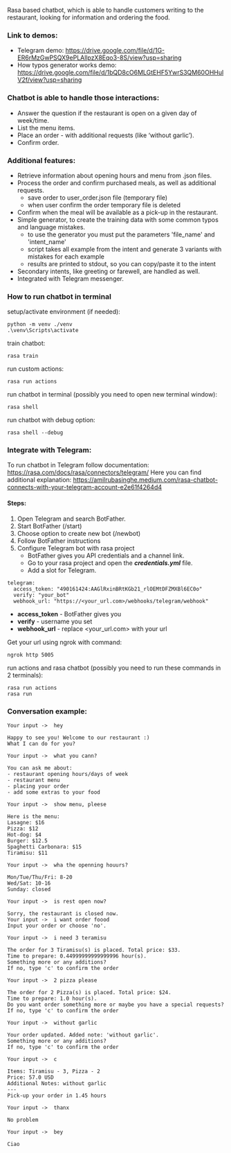 Rasa based chatbot, which is able to handle customers writing to the restaurant, looking for information and ordering the food. 

### Link to demos: 
* Telegram demo: https://drive.google.com/file/d/1G-ER6rMzGwPSQX9ePLAllpzX8Eqo3-8S/view?usp=sharing
* How typos generator works demo: https://drive.google.com/file/d/1bQD8cO6MLGtEHF5YwrS3QM60OHHulV2f/view?usp=sharing

### Chatbot is able to handle those interactions:

* Answer the question if the restaurant is open on a given day of week/time.
* List the menu items.
* Place an order - with additional requests (like ‘without garlic’).
* Confirm order.


### Additional features:

* Retrieve information about opening hours and menu from .json files.
* Process the order and confirm purchased meals, as well as additional requests.
  - save order to user_order.json file (temporary file)
  - when user confirm the order temporary file is deleted
* Confirm when the meal will be available as a pick-up in the restaurant. 
* Simple generator, to create the training data with some common typos and language mistakes.
  - to use the generator you must put the parameters 'file_name' and 'intent_name'
  - script takes all example from the intent and generate 3 variants with mistakes for each example
  - results are printed to stdout, so you can copy/paste it to the intent
* Secondary intents, like greeting or farewell, are handled as well.
* Integrated with Telegram messenger.


### How to run chatbot in terminal
setup/activate environment (if needed):
```
python -m venv ./venv
.\venv\Scripts\activate
```

train chatbot:
```
rasa train
```

run custom actions:
```
rasa run actions
```

run chatbot in terminal (possibly you need to open new terminal window):
```
rasa shell
```

run chatbot with debug option:
```
rasa shell --debug
```


### Integrate with Telegram:

To run chatbot in Telegram follow documentation: https://rasa.com/docs/rasa/connectors/telegram/
Here you can find additional explanation: https://amilrubasinghe.medium.com/rasa-chatbot-connects-with-your-telegram-account-e2e61f4264d4

#### Steps:
1. Open Telegram and search BotFather.
2. Start BotFather (/start)
3. Choose option to create new bot (/newbot)
4. Follow BotFather instructions
5. Configure Telegram bot with rasa project 
   - BotFather gives you API credentials and a channel link. 
   - Go to your rasa project and open the ***credentials.yml*** file. 
   - Add a slot for Telegram.
```
telegram:
  access_token: "490161424:AAGlRxinBRtKGb21_rlOEMtDFZMXBl6EC0o"
  verify: "your_bot"
  webhook_url: "https://<your_url.com>/webhooks/telegram/webhook"
```

* **access_token** - BotFather gives you
* **verify** - username you set
* **webhook_url** - replace <your_url.com> with your url

Get your url using ngrok with command: 
```
ngrok http 5005
```

run actions and rasa chatbot (possibly you need to run these commands in 2 terminals):
```
rasa run actions
rasa run
```


### Conversation example:
```
Your input ->  hey

Happy to see you! Welcome to our restaurant :)
What I can do for you?

Your input ->  what you cann?

You can ask me about:
- restaurant opening hours/days of week
- restaurant menu
- placing your order
- add some extras to your food

Your input ->  show menu, pleese

Here is the menu:
Lasagne: $16
Pizza: $12
Hot-dog: $4
Burger: $12.5
Spaghetti Carbonara: $15
Tiramisu: $11

Your input ->  wha the openning houurs?

Mon/Tue/Thu/Fri: 8-20
Wed/Sat: 10-16
Sunday: closed

Your input ->  is rest open now?

Sorry, the restaurant is closed now.
Your input ->  i want order foood
Input your order or choose 'no'.

Your input ->  i need 3 teramisu

The order for 3 Tiramisu(s) is placed. Total price: $33.
Time to prepare: 0.44999999999999996 hour(s).
Something more or any additions?
If no, type 'c' to confirm the order

Your input ->  2 pizza please

The order for 2 Pizza(s) is placed. Total price: $24.
Time to prepare: 1.0 hour(s).
Do you want order something more or maybe you have a special requests?
If no, type 'c' to confirm the order

Your input ->  without garlic

Your order updated. Added note: 'without garlic'.
Something more or any additions?
If no, type 'c' to confirm the order

Your input ->  c

Items: Tiramisu - 3, Pizza - 2
Price: 57.0 USD
Additional Notes: without garlic
---
Pick-up your order in 1.45 hours

Your input ->  thanx

No problem

Your input ->  bey

Ciao
```
